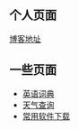 ## 个人页面

[博客地址](https://www.cnblogs.com/silvestris)

## 一些页面

- [英语词典](tool-1.html)
- [天气查询](weather.html)
- [常用软件下载](common-downloads)


